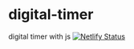 # digital-timer
digital timer with js
[![Netlify Status](https://api.netlify.com/api/v1/badges/963b1f3f-9ba3-436a-9f33-e67b1dd3a291/deploy-status)](https://app.netlify.com/sites/silly-heyrovsky-c89071/deploys)
